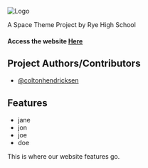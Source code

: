 
![Logo](https://dev-to-uploads.s3.amazonaws.com/uploads/articles/th5xamgrr6se0x5ro4g6.png)

A Space Theme Project by Rye High School

#### Access the website [Here]()
## Project Authors/Contributors

- [@coltonhendricksen](https://github.com/coltonhendricksen)
## Features

- jane
- jon
- joe
- doe

This is where our website features go.
